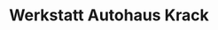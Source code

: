 ---
title: "Werkstatt Autohaus Krack"
url: /goettingen/werkstatt-autohaus-krack/
shop: Autowerkstatt
---